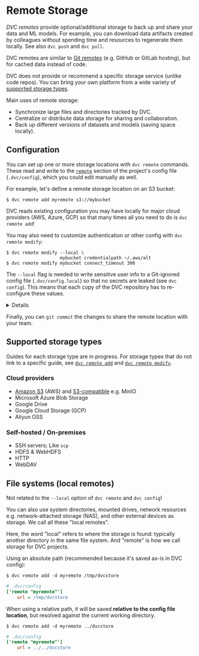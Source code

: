 # Remote Storage

_DVC remotes_ provide optional/additional storage to back up and share your data
and ML models. For example, you can download data artifacts created by
colleagues without spending time and resources to regenerate them locally. See
also `dvc push` and `dvc pull`.

<admon type="info">

DVC remotes are similar to [Git remotes] (e.g. GitHub or GitLab hosting), but
for <abbr>cached</abbr> data instead of code.

[git remotes]: https://git-scm.com/book/en/v2/Git-Basics-Working-with-Remotes

</admon>

DVC does not provide or recommend a specific storage service (unlike code
repos). You can bring your own platform from a wide variety of
[supported storage types](#supported-storage-types).

Main uses of remote storage:

- Synchronize large files and directories tracked by DVC.
- Centralize or distribute data storage for sharing and collaboration.
- Back up different versions of datasets and models (saving space locally).

## Configuration

You can set up one or more storage locations with `dvc remote` commands. These
read and write to the [`remote`] section of the project's config file
(`.dvc/config`), which you could edit manually as well.

For example, let's define a remote storage location on an S3 bucket:

[`remote`]: /doc/command-reference/config#remote

```cli
$ dvc remote add myremote s3://mybucket
```

<admon type="tip">

DVC reads existing configuration you may have locally for major cloud providers
(AWS, Azure, GCP) so that many times all you need to do is `dvc remote add`!

</admon>

You may also need to customize authentication or other config with
`dvc remote modify`:

```cli
$ dvc remote modify --local \
                    mybucket credentialpath ~/.aws/alt
$ dvc remote modify mybucket connect_timeout 300
```

<admon type="warn">

The `--local` flag is needed to write sensitive user info to a Git-ignored
config file (`.dvc/config.local`) so that no secrets are leaked (see
`dvc config`). This means that each copy of the <abbr>DVC repository</abbr> has
to re-configure these values.

</admon>

<details>

### Click to see the resulting config files.

```ini
# .dvc/config
['remote "mybucket"']
    url = s3://my-bucket
    connect_timeout = 300
```

```ini
# .dvc/config.local
['remote "mybucket"']
    credentialpath = ~/.aws/alt
```

```ini
# .gitignore
.dvc/config.local
```

</details>

Finally, you can `git commit` the changes to share the remote location with your
team.

## Supported storage types

<admon type="tip">

Guides for each storage type are in progress. For storage types that do not link
to a specific guide, see
[`dvc remote add`](/doc/command-reference/remote/add#supported-storage-types)
and
[`dvc remote modify`](/doc/command-reference/remote/modify#supported-storage-types).

</admon>

### Cloud providers

- [Amazon S3] (AWS) and [S3-compatible] e.g. MinIO
- Microsoft Azure Blob Storage
- Google Drive
- Google Cloud Storage (GCP)
- Aliyun OSS

[amazon s3]: /doc/user-guide/data-management/remote-storage/amazon-s3
[s3-compatible]:
  /doc/user-guide/data-management/remote-storage/amazon-s3#s3-compatible-servers-non-amazon

### Self-hosted / On-premises

- SSH servers; Like `scp`
- HDFS & WebHDFS
- HTTP
- WebDAV

## File systems (local remotes)

<admon type="tip">

Not related to the `--local` option of `dvc remote` and `dvc config`!

</admon>

You can also use system directories, mounted drives, network resources e.g.
network-attached storage (NAS), and other external devices as storage. We call
all these "local remotes".

<admon type="info">

Here, the word "local" refers to where the storage is found: typically another
directory in the same file system. And "remote" is how we call storage for
<abbr>DVC projects</abbr>.

</admon>

Using an absolute path (recommended because it's saved as-is in DVC config):

```cli
$ dvc remote add -d myremote /tmp/dvcstore
```

```ini
# .dvc/config
['remote "myremote"']
    url = /tmp/dvcstore
```

When using a relative path, it will be saved **relative to the config file
location**, but resolved against the current working directory.

```cli
$ dvc remote add -d myremote ../dvcstore
```

```ini
# .dvc/config
['remote "myremote"']
    url = ../../dvcstore
```
